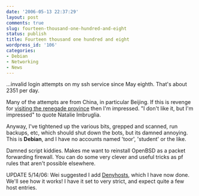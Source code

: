 ```yaml
---
date: '2006-05-13 22:37:29'
layout: post
comments: true
slug: fourteen-thousand-one-hundred-and-eight
status: publish
title: Fourteen thousand one hundred and eight
wordpress_id: '106'
categories:
- Debian
- Networking
- News
---
```


...invalid login attempts on my ssh service since May eighth. That's about 2351 per day. 

Many of the attempts are from China, in particular Beijing. If this is revenge for [visiting the renegade province](http://www.phfactor.net/pics/Taiwan-04-06/) then I'm impressed. "I don't like it, but I'm impressed" to quote Natalie Imbruglia.

Anyway, I've tightened up the various bits, grepped and scanned, run backups, etc, which should shut down the bots, but its damned annoying. This is **Debian**, and I have no accounts named 'toor', 'student' or the like.

Damned script kiddies. Makes me want to reinstall OpenBSD as a packet forwarding firewall. You can do some very clever and useful tricks as pf rules that aren't possible elsewhere.

UPDATE 5/14/06: Wei suggested I add [Denyhosts](http://denyhosts.sourceforge.net/), which I have now done. We'll see how it works! I have it set to very strict, and expect quite a few host entries.
